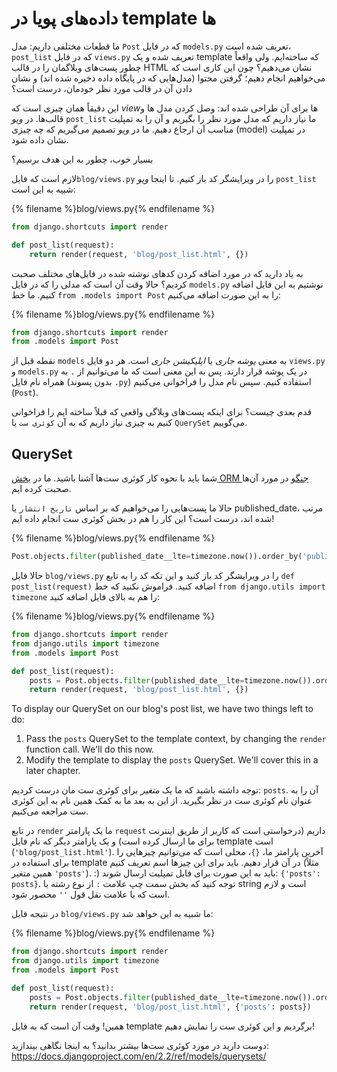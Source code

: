 # داده‌های پویا در template ها

ما قطعات مختلفی داریم: مدل `Post` که در فایل `models.py` تعریف شده است، `post_list` که در فایل `views.py` تعریف شده و یک template که ساخته‌ایم. ولی واقعاً چطور پست‌های وبلاگمان را در قالب HTML نشان می‌دهیم؟ چون این کاری است که می‌خواهیم انجام دهیم؛ گرفتن محتوا (مدل‌هایی که در پایگاه داده ذخیره شده اند) و نشان دادن آن در قالب مورد نظر خودمان، درست است؟

این دقیقاً همان چیزی است که *view*ها برای آن طراحی شده اند: وصل کردن مدل ها و قالب‌ها. در *ویو* `post_list` ما نیاز داریم که مدل مورد نظر را بگیریم و آن را به تمپلیت مناسب آن ارجاع دهیم. ما در *ویو* تصمیم می‌گیریم که چه چیزی (model) در تمپلیت نشان داده شود.

بسیار خوب، چطور به این هدف برسیم؟

لازم است که فایل`blog/views.py` را در ویرایشگر کد باز کنیم. تا اینجا *ویو* `post_list` شبیه به این است:

{% filename %}blog/views.py{% endfilename %}

```python
from django.shortcuts import render

def post_list(request):
    return render(request, 'blog/post_list.html', {})
```

به یاد دارید که در مورد اضافه کردن کدهای نوشته شده در فایل‌های مختلف صحبت کردیم؟ حالا وقت آن است که مدلی را که در فایل `models.py` نوشتیم به این فایل اضافه کنیم. ما خط `from .models import Post` را به این صورت اضافه می‌کنیم:

{% filename %}blog/views.py{% endfilename %}

```python
from django.shortcuts import render
from .models import Post
```

نقطه قبل از `models` به معنی *پوشه جاری* یا *اپلیکیشن جاری* است. هر دو فایل `views.py` و `models.py` در یک پوشه قرار دارند. پس به این معنی است که ما می‌توانیم از `.` به همراه نام فایل (بدون پسوند `.py`) استفاده کنیم. سپس نام مدل را فراخوانی می‌کنیم (`Post`).

قدم بعدی چیست؟ برای اینکه پست‌های وبلاگی واقعی که قبلاً ساخته ایم را فراخوانی کنیم به چیزی نیاز داریم که به آن `کوئری ست` یا `QuerySet` می‌گوییم.

## QuerySet

شما باید با نحوه کار کوئری ست‌ها آشنا باشید. ما در [بخش ORM جنگو](../django_orm/README.md) در مورد آن‌ها صحبت کرده ایم.

حالا ما پست‌هایی را می‌خواهیم که بر اساس `تاریخ انتشار` یا published_date، مرتب شده اند، درست است؟ این کار را هم در بخش کوئری ست انجام داده ایم!

{% filename %}blog/views.py{% endfilename %}

```python
Post.objects.filter(published_date__lte=timezone.now()).order_by('published_date')
```

حالا فایل `blog/views.py` را در ویرایشگر کد باز کنید و این تکه کد را به تابع `def post_list(request)` اضافه کنید. فراموش نکنید که خط `from django.utils import timezone` را هم به بالای فایل اضافه کنید:

{% filename %}blog/views.py{% endfilename %}

```python
from django.shortcuts import render
from django.utils import timezone
from .models import Post

def post_list(request):
    posts = Post.objects.filter(published_date__lte=timezone.now()).order_by('published_date')
    return render(request, 'blog/post_list.html', {})
```

To display our QuerySet on our blog's post list, we have two things left to do:

1. Pass the `posts` QuerySet to the template context, by changing the `render` function call. We'll do this now.
2. Modify the template to display the `posts` QuerySet. We'll cover this in a later chapter.

توجه داشته باشید که ما یک *متغیر* برای کوئری ست مان درست کردیم: `posts`. آن را به عنوان نام کوئری ست در نظر بگیرید. از این به بعد ما به کمک همین نام به این کوئری ست مراجعه می‌کنیم.

در تابع `render` ما یک پارامتر `request` داریم (درخواستی است که کاربر از طریق اینترنت برای ما ارسال کرده است) و یک پارامتر دیگر که نام فایل template است (`'blog/post_list.html'`). آخرین پارامتر ما، `{}`، محلی است که می‌توانیم چیزهایی را برای استفاده در template در آن قرار دهیم. باید برای این چیزها اسم تعریف کنیم (مثلاً همین متغیر `'posts'`). :) باید به این صورت برای فایل تمپلیت ارسال شوند: `{'posts': posts}`. توجه کنید که بخش سمت چپ علامت `:` از نوع رشته یا string است و لازم است که با علامت نقل قول `''` محصور شود.

در نتیجه فایل `blog/views.py` ما شبیه به این خواهد شد:

{% filename %}blog/views.py{% endfilename %}

```python
from django.shortcuts import render
from django.utils import timezone
from .models import Post

def post_list(request):
    posts = Post.objects.filter(published_date__lte=timezone.now()).order_by('published_date')
    return render(request, 'blog/post_list.html', {'posts': posts})
```

همین! وقت آن است که به فایل template برگردیم و این کوئری ست را نمایش دهیم!

دوست دارید در مورد کوئری ست‌ها بیشتر بدانید؟ به اینجا نگاهی بیندازید: https://docs.djangoproject.com/en/2.2/ref/models/querysets/
